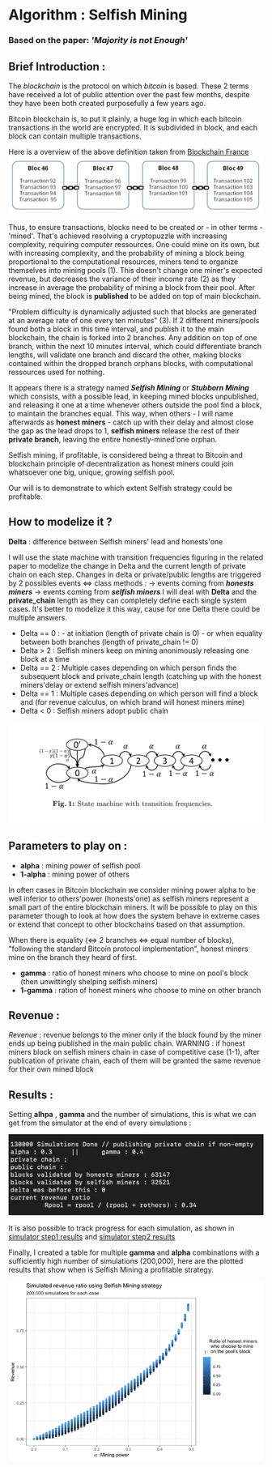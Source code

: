 # Algorithm : Selfish Mining 
### Based on the paper: *'Majority is not Enough'*

## Brief Introduction :

The *blockchain* is the protocol on which *bitcoin* is based. These 2 terms have received a lot of public attention over the past few months, despite they have been both created purposefully a few years ago.

Bitcoin blockchain is, to put it plainly, a huge log in which each bitcoin transactions in the world are encrypted. It is subdivided in block, and each block can contain multiple transactions.

Here is a overview of the above definition taken from [Blockchain France](https://blockchainfrance.net/decouvrir-la-blockchain/c-est-quoi-la-blockchain/)
![blocks](./img/blocks.png)

Thus, to ensure transactions, blocks need to be created or - in other terms - 'mined'. That's achieved resolving a cryptopuzzle with increasing complexity, requiring computer ressources. One could mine on its own, but with increasing complexity, and the probability of mining a block being proportional to the computational resources, miners tend to organize themselves into mining pools (1). This doesn't change one miner's expected revenue, but decreases the variance of their income rate (2) as they increase in average the probability of mining a block from their pool. After being mined, the block is **published** to be added on top of main blockchain.

"Problem difficulty is dynamically adjusted such that blocks are generated at an average rate of one every ten minutes" (3). If 2 different miners/pools found both a block in this time interval, and publish it to the main blockchain, the chain is forked into 2 branches. Any addition on top of one branch, within the next 10 minutes interval, which could differentiate branch lengths, will validate one branch and discard the other, making blocks contained within the dropped branch orphans blocks, with computational ressources used for nothing.

It appears there is a strategy named ***Selfish Mining*** or ***Stubborn Mining*** which consists, with a possible lead, in keeping mined blocks unpublished, and releasing it one at a time whenever others outside the pool find a block, to maintain the branches equal. This way, when others - I will name afterwards as **honest miners** - catch up with their delay and almost close the gap as the lead drops to 1, **selfish miners** release the rest of their **private branch**, leaving the entire honestly-mined'one orphan.
 
Selfish mining, if profitable, is considered being a threat to Bitcoin and blockchain principle of decentralization as honest miners could join whatsoever one big, unique, growing selfish pool.
 
Our will is to demonstrate to which extent Selfish strategy could be profitable.

## How to modelize it ? 

**Delta** : difference between Selfish miners' lead and honests'one

I will use the state machine with transition frequencies figuring in the related paper to modelize the change in Delta and the current length of private chain on each step.
Changes in delta or private/public lengths are triggered by 2 possibles events <=> class methods : 
	-> events coming from ***honests miners***
	-> events coming from ***selfish miners***
I will deal with **Delta** and the **private_chain** length as they can completely define each single system cases.
It's better to modelize it this way, cause for one Delta there could be multiple answers.

* Delta == 0   : - at initiation (length of private chain is 0)
				 - or when equality between both branches (length of private_chain != 0)
* Delta > 2    : Selfish miners keep on mining anonimously releasing one block at a time
* Delta == 2   : Multiple cases depending on which person finds the subsequent block and private_chain length
				   (catching up with the honest miners'delay or extend selfish miners'advance)
* Delta == 1   : Multiple cases depending on which person will find a block 
				   and (for revenue calculus, on which brand will honest miners mine)
* Delta < 0    : Selfish miners adopt public chain

![state machine figure](./img/state_machine.png)

## Parameters to play on :
* **alpha** : mining power of selfish pool
* **1-alpha** : mining power of others

In often cases in Bitcoin blockchain we consider mining power alpha to be well inferior to others'power (honests'one) as selfish miners represent a small part of the entire blockchain miners. It will be possible to play on this parameter though to look at how does the system behave in extreme cases or extend that concept to other blockchains based on that assumption.

When there is equality (<=> 2 branches <=> equal number of blocks), "following the standard Bitcoin protocol implementation", honest miners mine on the branch they heard of first.
* **gamma**   :  ratio of honest miners who choose to mine on pool's block (then unwittingly shelping selfish miners)
* **1-gamma** :  ration of honest miners who choose to mine on other branch

## Revenue :
*Revenue* : revenue belongs to the miner only if the block found by the miner ends up being published
in the main public chain. 
WARNING : if honest miners block on selfish miners chain in case of competitive case (1-1), after publication of private chain, each of them will be granted the same revenue for their own mined block


## Results : 

Setting **alhpa** , **gamma**  and  the number of simulations, this is what we can get from the simulator at the end of every simulations :

![simulator end results](./img/results.png)

It is also possible to track progress for each simulation, as shown in [simulator step1 results](./img/example_steps_1.png) and [simulator step2 results](./img/example_steps_2.png)

Finally, I created a table for multiple **gamma** and **alpha** combinations with a sufficiently high number of simulations (200,000), here are the plotted results that show when is Selfish Mining a profitable strategy.




![selfish mining graph](./img/selfish_mining_result.png)
